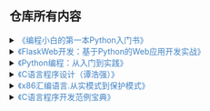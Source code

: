 ## 仓库所有内容

<details><summary><font color="#4183c4">《编程小白的第一本Python入门书》</font></summary>

**代码都是在Python3.6运行**
- 重量单位转换 [Python 3.6版本](编程小白的第一本Python入门书/WeightConvertPy3.py)
- 直角三角形斜边计算 [Python 3.6版本](编程小白的第一本Python入门书/HypotenusePy3.py)
- 9X9 乘法表 [Python 3.6版本](编程小白的第一本Python入门书/MultiplicationTablePy3.py)  
- 空文本文件创建 [Python 3.6版本](编程小白的第一本Python入门书/CreatFilesPy3.py)
- 偶数 [Python 3.6版本](编程小白的第一本Python入门书/EvenNumberPy3.py)
- 复利函数 [Python 3.6版本](编程小白的第一本Python入门书/CompoundPy3.py)
- 猜大小 [Python 3.6版本](编程小白的第一本Python入门书/GuessTheSizePy3.py)
- 赌钱小游戏 [Python 3.6版本](编程小白的第一本Python入门书/BetGamePy3.py)
- 伪手机验证码 [Python 3.6版本](编程小白的第一本Python入门书/PhoneNumVerificationPy3.py)
- 词频统计 [Python 3.6版本](编程小白的第一本Python入门书/WordFrequency/WordFrequencyPy3.py)

</details>

<details><summary><font color="#4183c4">《FlaskWeb开发：基于Python的Web应用开发实战》</font></summary>

1. [基于Flask的Web应用](FlaskWeb)<br>
修改添加tag的方式<br>
- Flask 程序的基本结构<br>
```
|-flasky/
  |-app/
    |-templates/
    |-static/
    |-main/
      |-__init__.py
      |-errors.py
      |-forms.py
      |-views.py
    |-__init__.py
    |-email.py
    |-models.py
  |-migrations/
  |-tests/
    |-__init__.py
    |-test*.py
  |-venv/
  |-requirements.txt
  |-config.py
  |-manage.py
```
- 关于Requirement.txt <br>
用过这个环境做其他项目，所以模块有点多

</details>

<details><summary><font color="#4183c4">《Python编程：从入门到实践》</font></summary>

1. [外星人入侵](Python编程：从入门到实践/AlienInvasion)
    1. 依赖于 Pygame 模块
    
2. [数据可视化](Python编程：从入门到实践/DataVisualization)
    1. Matplotlib模块<br>
    `pip install -i https://pypi.douban.com/simple matplotlib`
    2. Pygal模块<br>
    `pip install -i https://pypi.douban.com/simple pygal`
    3. Pygal_maps_world模块<br>
    `pip install -i https://pypi.douban.com/simple pygal_maps_world`
    4. Requests模块<br>
    `pip install -i https://pypi.douban.com/simple requests`
    
3. [Web应用程序](Python编程：从入门到实践/WebApplication)
    1. Django模块<br>
    `python -m pip install -i https://pypi.douban.com/simple Django`<br>
    `D:\anaconda3\envs\spider\Scripts\django-admin.exe startproject WebApplication`<br>
    `D:\anaconda3\envs\spider\python manage.py migrate`<br>
    `D:\anaconda3\envs\spider\python manage.py runserver`<br>
    `D:\anaconda3\envs\spider\python manage.py startapp DjangoApplication`<br>
    `D:\anaconda3\envs\spider\python manage.py makemigrations DjangoApplication`<br>
    `D:\anaconda3\envs\spider\python manage.py migrate`
        1. 创建超级用户<br>
        `D:\Projects\MyGitHub\ReadBooks\Python编程：从入门到实践\WebApplication>D:\anaconda3\envs\spider\python manage.py createsuperuser`<br>
        `Username (leave blank to use 'xxx'): Deteriorator`<br>
        `Email address: 1930812245@qq.com`<br>
        `Password:(123456)`<br>
        `Password (again):`<br>
        `This password is too short. It must contain at least 8 characters.`<br>
        `This password is too common.`<br>
        `This password is entirely numeric.`<br>
        `Bypass password validation and create user anyway? [y/N]: y`<br>
        `Superuser created successfully.`<br>

##### 书上的Django版本太老了，没有Django基础，新版本不懂如何操作，暂时停止学习Django，先学习Flask。

</details>

<details><summary><font color="#4183c4">《C语言程序设计（谭浩强）》</font></summary>



</details>

<details><summary><font color="#4183c4">《x86汇编语言.从实模式到保护模式》</font></summary>



</details>

<details><summary><font color="#4183c4">《C语言程序开发范例宝典》</font></summary>

- [实例 001 十进制转换为十六进制](06-C语言程序开发范例宝典\C-Chapter01\001-DecToHex.c)
- [实例 002 十进制转换为二进制](06-C语言程序开发范例宝典\C-Chapter01\002-DecToBin.c)
- [实例 003 n进制转换十进制](06-C语言程序开发范例宝典\C-Chapter01\003-BaseNToDec.c) (存在问题，没看懂)
- [实例 004 以IP地址形式输出](06-C语言程序开发范例宝典\C-Chapter01\004-BinToIP.c) (存在问题)
- [实例 005 3个数有小到大排序](06-C语言程序开发范例宝典\C-Chapter01\005-ThreeNumSortByAsc.c)
- [实例 006 a^2 + b^2](06-C语言程序开发范例宝典\C-Chapter01\006-IfSum.c)
- [实例 007 整倍数](06-C语言程序开发范例宝典\C-Chapter01\007-IntegralMultiple.c)
- [实例 008 判断闰年](06-C语言程序开发范例宝典\C-Chapter01\008-JudgeLeapYear.c)

</details>

